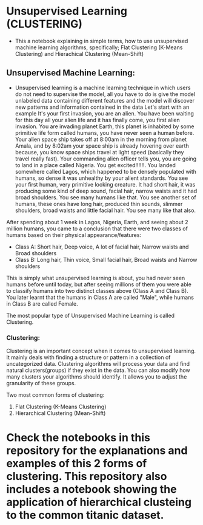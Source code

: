 # Unsupervised Learning (CLUSTERING)

* This a notebook explaining in simple terms, how to use unsupervised machine learning algorithms, specifically; Flat Clustering (K-Means Clustering) and Hierachical Clustering (Mean-Shift)


## Unsupervised Machine Learning:
* Unsupervised learning is a machine learning technique in which users do not need to supervise the model, all you have to do is give the model unlabeled data containing different features and the model will discover new patterns and information contained in the data 
Let's start with an example
It's your first invasion, you are an alien. You have been waiting for this day all your alien life and it has finally come, you first alien invasion. 
You are invading planet Earth, this planet is inhabited by some primitive life form called humans, you have never seen a human before.
Your alien space ship takes off at 8:00am in the morning from planet Amala, and by 8:02am your space ship is already hovering over earth because, you know space ships travel at light speed (basically they travel really fast). 
Your commanding alien officer tells you, you are going to land in a place called Nigeria. You get excited!!!!!!.
You landed somewhere called Lagos, which happened to be densely populated with humans, so dense it was unhealthy by your alient standards. 
You see your first human, very primitive looking creature. It had short hair, it was producing some kind of deep sound, facial hair, narrow waists and it had broad shoulders. You see many humans like that.
You see another set of humans, these ones have long hair, produced thin sounds, slimmer shoulders, broad waists and little facial hair. You see many like that also.

After spending about 1 week in Lagos, Nigeria, Earth, and seeing about 2 million humans, you came to a conclusion that there were two classes of humans based on their physical appearance/features:
 * Class A: Short hair, Deep voice, A lot of facial hair, Narrow waists and Broad shoulders
 * Class B: Long hair, Thin voice, Small facial hair, Broad waists and Narrow shoulders
 
 
This is simply what unsupervised learning is about, you had never seen humans before until today, but after seeing millions of them you were able to classify humans into two distinct classes above (Class A and Class B). You later learnt that the humans in Class A are called "Male", while humans in Class B are called Female.

The most popular type of Unsupervised Machine Learning is called Clustering.
### Clustering:
  Clustering is an important concept when it comes to unsupervised learning. It mainly deals with finding a structure or pattern in a collection of uncategorized data. Clustering algorithms will process your data and find natural clusters(groups) if they exist in the data. You can also modify how many clusters your algorithms should identify. It allows you to adjust the granularity of these groups.
  
Two most common forms of clustering:
1. Flat Clustering (K-Means Clustering)
2. Hierarchical Clustering (Mean-Shift)

# Check the notebooks in this repository for the explanations and examples of this 2 forms of clustering. This repository also includes a notebook showing the application of hierarchical  clusteing to the common titanic dataset.

